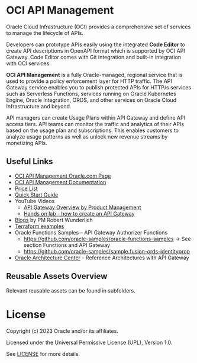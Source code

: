 # OCI API Management

Oracle Cloud Infrastructure (OCI) provides a comprehensive set of services to manage the lifecycle of APIs.

Developers can prototype APIs easily using the integrated **Code Editor** to create API descriptions in OpenAPI format which is supported by OCI API Gateway. Code Editor comes with Git integration and built-in integration with OCI services.

**OCI API Management** is a fully Oracle-managed, regional service that is used to provide a policy enforcement layer for HTTP traffic. The API Gateway service enables you to publish protected APIs for HTTP/s services such as Serverless Functions, services running on Oracle Kubernetes Engine, Oracle Integration, ORDS, and other services on Oracle Cloud Infrastructure and beyond.

API managers can create Usage Plans within API Gateway and define API access tiers. API teams can monitor the traffic and analytics of their APIs based on the usage plan and subscriptions. This enables customers to analyze usage patterns as well as unlock new revenue streams by monetizing APIs.

## Useful Links

- [OCI API Management Oracle.com Page](https://www.oracle.com/cloud/cloud-native/api-management/)
- [OCI API Management Documentation](https://docs.oracle.com/iaas/Content/APIGateway/home.htm)
- [Price List](https://www.oracle.com/cloud/price-list/#api)
- [Quick Start Guide](https://docs.oracle.com/en-us/iaas/Content/APIGateway/Tasks/apigatewayquickstartsetupcreatedeploy.htm)
- YouTube Videos
  - [API Gateway Overview by Product Management](https://youtu.be/10U6kTh_0Lc)
  - [Hands on lab - how to create an API Gateway](https://youtu.be/hES55nIQH0Y)
- [Blogs](https://blogs.oracle.com/author/robert-wunderlich) by PM Robert Wunderlich
- [Terraform examples](https://github.com/oracle/terraform-provider-oci/tree/master/examples/api_gateway)
- Oracle Functions Samples – API Gateway Authorizer Functions
  - https://github.com/oracle-samples/oracle-functions-samples → See section Functions and API Gateway
  - https://github.com/oracle-samples/sample.fusion-ords-identityprop
- [Oracle Architecture Center](https://docs.oracle.com/solutions/?q=&cType=reference-architectures&product=API%20Gateway&sort=date-desc&lang=en) - Reference Architectures with API Gateway

## Reusable Assets Overview

Relevant reusable assets can be found in subfolders.

# License

Copyright (c) 2023 Oracle and/or its affiliates.

Licensed under the Universal Permissive License (UPL), Version 1.0.

See [LICENSE](https://github.com/oracle-devrel/technology-engineering/blob/folder-structure/LICENSE) for more details.
